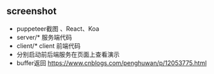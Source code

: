 ## screenshot
- puppeteer截图 、React、Koa
- server/* 服务端代码
- client/* client 前端代码
- 分别启动前后端服务在页面上查看演示
- buffer返回 https://www.cnblogs.com/penghuwan/p/12053775.html